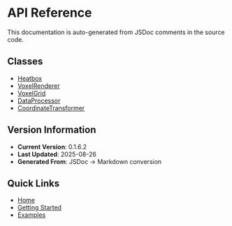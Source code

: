 # API Reference

This documentation is auto-generated from JSDoc comments in the source code.

## Classes

- [Heatbox](Heatbox)
- [VoxelRenderer](VoxelRenderer)
- [VoxelGrid](VoxelGrid)
- [DataProcessor](DataProcessor)
- [CoordinateTransformer](CoordinateTransformer)

## Version Information

- **Current Version**: 0.1.6.2
- **Last Updated**: 2025-08-26
- **Generated From**: JSDoc → Markdown conversion

## Quick Links

- [Home](Home)
- [Getting Started](Getting-Started)
- [Examples](Examples)
